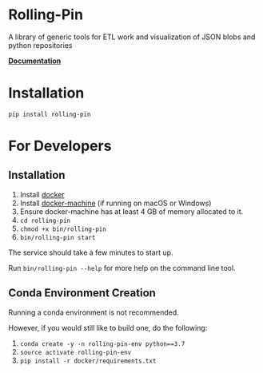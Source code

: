 # Rolling-Pin
A library of generic tools for ETL work and visualization of JSON blobs and python repositories

**[Documentation](https://thenewflesh.github.io/rolling-pin/)**

# Installation
`pip install rolling-pin`

# For Developers
## Installation
1. Install [docker](https://docs.docker.com/v17.09/engine/installation)
2. Install [docker-machine](https://docs.docker.com/machine/install-machine) (if running on macOS or Windows)
3. Ensure docker-machine has at least 4 GB of memory allocated to it.
4. `cd rolling-pin`
5. `chmod +x bin/rolling-pin`
6. `bin/rolling-pin start`

The service should take a few minutes to start up.

Run `bin/rolling-pin --help` for more help on the command line tool.

## Conda Environment Creation
Running a conda environment is not recommended.

However, if you would still like to build one, do the following:
1. `conda create -y -n rolling-pin-env python==3.7`
2. `source activate rolling-pin-env`
3. `pip install -r docker/requirements.txt`
